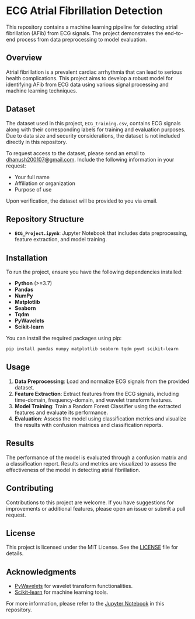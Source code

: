# ECG Atrial Fibrillation Detection

This repository contains a machine learning pipeline for detecting atrial fibrillation (AFib) from ECG signals. The project demonstrates the end-to-end process from data preprocessing to model evaluation.

## Overview

Atrial fibrillation is a prevalent cardiac arrhythmia that can lead to serious health complications. This project aims to develop a robust model for identifying AFib from ECG data using various signal processing and machine learning techniques.

## Dataset

The dataset used in this project, `ECG_training.csv`, contains ECG signals along with their corresponding labels for training and evaluation purposes. Due to data size and security considerations, the dataset is not included directly in this repository.

To request access to the dataset, please send an email to [dhanush200107@gmail.com](mailto:dhanush200107@gmail.com). Include the following information in your request:

- Your full name
- Affiliation or organization
- Purpose of use

Upon verification, the dataset will be provided to you via email.

## Repository Structure

- **`ECG_Project.ipynb`**: Jupyter Notebook that includes data preprocessing, feature extraction, and model training.

## Installation

To run the project, ensure you have the following dependencies installed:

- **Python** (>=3.7)
- **Pandas**
- **NumPy**
- **Matplotlib**
- **Seaborn**
- **Tqdm**
- **PyWavelets**
- **Scikit-learn**

You can install the required packages using pip:

```bash
pip install pandas numpy matplotlib seaborn tqdm pywt scikit-learn
```

## Usage

1. **Data Preprocessing**: Load and normalize ECG signals from the provided dataset.
2. **Feature Extraction**: Extract features from the ECG signals, including time-domain, frequency-domain, and wavelet transform features.
3. **Model Training**: Train a Random Forest Classifier using the extracted features and evaluate its performance.
4. **Evaluation**: Assess the model using classification metrics and visualize the results with confusion matrices and classification reports.

## Results

The performance of the model is evaluated through a confusion matrix and a classification report. Results and metrics are visualized to assess the effectiveness of the model in detecting atrial fibrillation.

## Contributing

Contributions to this project are welcome. If you have suggestions for improvements or additional features, please open an issue or submit a pull request.

## License

This project is licensed under the MIT License. See the [LICENSE](LICENSE) file for details.

## Acknowledgments

- [PyWavelets](https://pywavelets.readthedocs.io/) for wavelet transform functionalities.
- [Scikit-learn](https://scikit-learn.org/) for machine learning tools.

For more information, please refer to the [Jupyter Notebook](ECG_Project.ipynb) in this repository.
